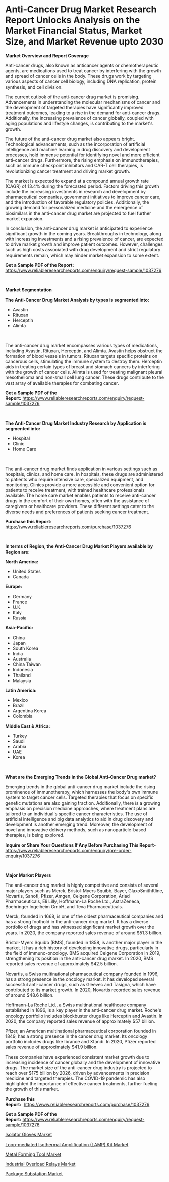 <p><h1>Anti-Cancer Drug Market Research Report Unlocks Analysis on the Market Financial Status, Market Size, and Market Revenue upto 2030</h1></p><p><strong>Market Overview and Report Coverage</strong></p>
<p><p>Anti-cancer drugs, also known as anticancer agents or chemotherapeutic agents, are medications used to treat cancer by interfering with the growth and spread of cancer cells in the body. These drugs work by targeting various aspects of cancer cell biology, including DNA replication, protein synthesis, and cell division.</p><p>The current outlook of the anti-cancer drug market is promising. Advancements in understanding the molecular mechanisms of cancer and the development of targeted therapies have significantly improved treatment outcomes, leading to a rise in the demand for anti-cancer drugs. Additionally, the increasing prevalence of cancer globally, coupled with aging populations and lifestyle changes, is contributing to the market's growth.</p><p>The future of the anti-cancer drug market also appears bright. Technological advancements, such as the incorporation of artificial intelligence and machine learning in drug discovery and development processes, hold immense potential for identifying novel and more efficient anti-cancer drugs. Furthermore, the rising emphasis on immunotherapies, such as immune checkpoint inhibitors and CAR-T cell therapies, is revolutionizing cancer treatment and driving market growth.</p><p>The market is expected to expand at a compound annual growth rate (CAGR) of 13.4% during the forecasted period. Factors driving this growth include the increasing investments in research and development by pharmaceutical companies, government initiatives to improve cancer care, and the introduction of favorable regulatory policies. Additionally, the growing demand for personalized medicine and the emergence of biosimilars in the anti-cancer drug market are projected to fuel further market expansion.</p><p>In conclusion, the anti-cancer drug market is anticipated to experience significant growth in the coming years. Breakthroughs in technology, along with increasing investments and a rising prevalence of cancer, are expected to drive market growth and improve patient outcomes. However, challenges such as high costs associated with drug development and strict regulatory requirements remain, which may hinder market expansion to some extent.</p></p>
<p><strong>Get a Sample PDF of the Report:</strong> <a href="https://www.reliableresearchreports.com/enquiry/request-sample/1037276">https://www.reliableresearchreports.com/enquiry/request-sample/1037276</a></p>
<p>&nbsp;</p>
<p><strong>Market Segmentation</strong></p>
<p><strong>The Anti-Cancer Drug Market Analysis by types is segmented into:</strong></p>
<p><ul><li>Avastin</li><li>Rituxan</li><li>Herceptin</li><li>Alimta</li></ul></p>
<p>&nbsp;</p>
<p><p>The anti-cancer drug market encompasses various types of medications, including Avastin, Rituxan, Herceptin, and Alimta. Avastin helps obstruct the formation of blood vessels in tumors. Rituxan targets specific proteins on cancerous cells, stimulating the immune system to destroy them. Herceptin aids in treating certain types of breast and stomach cancers by interfering with the growth of cancer cells. Alimta is used for treating malignant pleural mesothelioma and non-small cell lung cancer. These drugs contribute to the vast array of available therapies for combating cancer.</p></p>
<p><strong>Get a Sample PDF of the Report:</strong>&nbsp;<a href="https://www.reliableresearchreports.com/enquiry/request-sample/1037276">https://www.reliableresearchreports.com/enquiry/request-sample/1037276</a></p>
<p>&nbsp;</p>
<p><strong>The Anti-Cancer Drug Market Industry Research by Application is segmented into:</strong></p>
<p><ul><li>Hospital</li><li>Clinic</li><li>Home Care</li></ul></p>
<p>&nbsp;</p>
<p><p>The anti-cancer drug market finds application in various settings such as hospitals, clinics, and home care. In hospitals, these drugs are administered to patients who require intensive care, specialized equipment, and monitoring. Clinics provide a more accessible and convenient option for patients to receive treatment, with trained healthcare professionals available. The home care market enables patients to receive anti-cancer drugs in the comfort of their own homes, often with the assistance of caregivers or healthcare providers. These different settings cater to the diverse needs and preferences of patients seeking cancer treatment.</p></p>
<p><strong>Purchase this Report:</strong>&nbsp; <a href="https://www.reliableresearchreports.com/purchase/1037276">https://www.reliableresearchreports.com/purchase/1037276</a></p>
<p>&nbsp;</p>
<p><strong>In terms of Region, the Anti-Cancer Drug Market Players available by Region are:</strong></p>
<p>
    <p> <strong> North America: </strong>
        <ul>
            <li>United States</li>
            <li>Canada</li>
        </ul>
        </p> 
    <p> <strong> Europe: </strong>
        <ul>
            <li>Germany</li>
            <li>France</li>
            <li>U.K.</li>
            <li>Italy</li>
            <li>Russia</li>
        </ul>
        </p> 
    <p> <strong> Asia-Pacific: </strong>
        <ul>
            <li>China</li>
            <li>Japan</li>
            <li>South Korea</li>
            <li>India</li>
            <li>Australia</li>
            <li>China Taiwan</li>
            <li>Indonesia</li>
            <li>Thailand</li>
            <li>Malaysia</li>
        </ul>
        </p> 
    <p> <strong> Latin America: </strong>
        <ul>
            <li>Mexico</li>
            <li>Brazil</li>
            <li>Argentina Korea</li>
            <li>Colombia</li>
        </ul>
        </p> 
    <p> <strong> Middle East & Africa: </strong>
        <ul>
            <li>Turkey</li>
            <li>Saudi</li>
            <li>Arabia</li>
            <li>UAE</li>
            <li>Korea</li>
        </ul>
    </p>
    </p>
<p>&nbsp;</p>
<p><strong>What are the Emerging Trends in the Global Anti-Cancer Drug market?</strong></p>
<p><p>Emerging trends in the global anti-cancer drug market include the rising prominence of immunotherapy, which harnesses the body's own immune system to target cancer cells. Targeted therapies that focus on specific genetic mutations are also gaining traction. Additionally, there is a growing emphasis on precision medicine approaches, where treatment plans are tailored to an individual's specific cancer characteristics. The use of artificial intelligence and big data analytics to aid in drug discovery and development is another emerging trend. Moreover, the development of novel and innovative delivery methods, such as nanoparticle-based therapies, is being explored.</p></p>
<p><strong>Inquire or Share Your Questions If Any Before Purchasing This Report</strong>- <a href="https://www.reliableresearchreports.com/enquiry/pre-order-enquiry/1037276">https://www.reliableresearchreports.com/enquiry/pre-order-enquiry/1037276</a></p>
<p>&nbsp;</p>
<p><strong>Major Market Players</strong></p>
<p><p>The anti-cancer drug market is highly competitive and consists of several major players such as Merck, Bristol-Myers Squibb, Bayer, GlaxoSmithKline, Novartis, Sanofi, Pfizer, Amgen, Celgene Corporation, Ariad Pharmaceuticals, Eli Lilly, Hoffmann-La Roche Ltd., AstraZeneca, Boehringer Ingelheim GmbH, and Teva Pharmaceuticals.</p><p>Merck, founded in 1668, is one of the oldest pharmaceutical companies and has a strong foothold in the anti-cancer drug market. It has a diverse portfolio of drugs and has witnessed significant market growth over the years. In 2020, the company reported sales revenue of around $51.3 billion.</p><p>Bristol-Myers Squibb (BMS), founded in 1858, is another major player in the market. It has a rich history of developing innovative drugs, particularly in the field of immuno-oncology. BMS acquired Celgene Corporation in 2019, strengthening its position in the anti-cancer drug market. In 2020, BMS reported sales revenue of approximately $42.5 billion.</p><p>Novartis, a Swiss multinational pharmaceutical company founded in 1996, has a strong presence in the oncology market. It has developed several successful anti-cancer drugs, such as Gleevec and Tasigna, which have contributed to its market growth. In 2020, Novartis recorded sales revenue of around $48.6 billion.</p><p>Hoffmann-La Roche Ltd., a Swiss multinational healthcare company established in 1896, is a key player in the anti-cancer drug market. Roche's oncology portfolio includes blockbuster drugs like Herceptin and Avastin. In 2020, the company reported sales revenue of approximately $57 billion.</p><p>Pfizer, an American multinational pharmaceutical corporation founded in 1849, has a strong presence in the cancer drug market. Its oncology portfolio includes drugs like Ibrance and Xtandi. In 2020, Pfizer reported sales revenue of approximately $41.9 billion.</p><p>These companies have experienced consistent market growth due to increasing incidence of cancer globally and the development of innovative drugs. The market size of the anti-cancer drug industry is projected to reach over $175 billion by 2026, driven by advancements in precision medicine and targeted therapies. The COVID-19 pandemic has also highlighted the importance of effective cancer treatments, further fueling the growth of this market.</p></p>
<p><strong>Purchase this Report:</strong>&nbsp;&nbsp;<a href="https://www.reliableresearchreports.com/purchase/1037276">https://www.reliableresearchreports.com/purchase/1037276</a></p>
<p></p>
<p><strong>Get a Sample PDF of the Report:</strong>&nbsp;<a href="https://www.reliableresearchreports.com/enquiry/request-sample/1037276">https://www.reliableresearchreports.com/enquiry/request-sample/1037276</a></p>
<p><p><a href="https://www.reportprime.com/isolator-gloves-r11101">Isolator Gloves Market</a></p><p><a href="https://www.reportprime.com/loop-mediated-isothermal-amplification-lamp-kit-r11105">Loop-mediated Isothermal Amplification (LAMP) Kit Market</a></p><p><a href="https://medium.com/@jerrodhilll68/metal-forming-tool-market-size-growth-forecast-2023-2030-5bd323aae582">Metal Forming Tool Market</a></p><p><a href="https://www.linkedin.com/pulse/industrial-overload-relays-market-size-share-global-analysis-8gtue/">Industrial Overload Relays Market</a></p><p><a href="https://www.linkedin.com/pulse/package-substation-market-challenges-opportunities-growth-2vnle/">Package Substation Market</a></p></p>